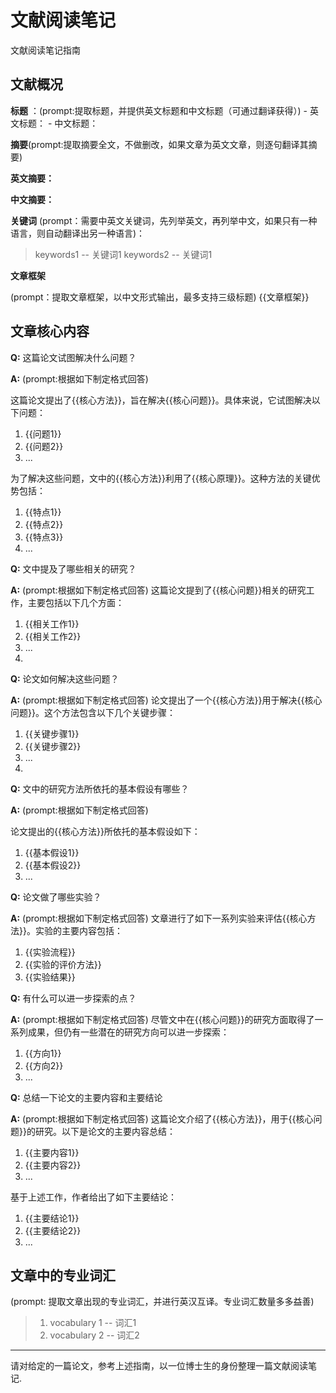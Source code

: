 # 文献阅读笔记

文献阅读笔记指南

## 文献概况

**标题** ：(prompt:提取标题，并提供英文标题和中文标题（可通过翻译获得）)
    - 英文标题：
    - 中文标题：

**摘要**(prompt:提取摘要全文，不做删改，如果文章为英文文章，则逐句翻译其摘要)

**英文摘要：**

**中文摘要：**

**关键词** (prompt：需要中英文关键词，先列举英文，再列举中文，如果只有一种语言，则自动翻译出另一种语言)：
> keywords1  -- 关键词1
> keywords2  -- 关键词1



**文章框架**

(prompt：提取文章框架，以中文形式输出，最多支持三级标题)
{{文章框架}}

## 文章核心内容

**Q:** 这篇论文试图解决什么问题？

**A:** (prompt:根据如下制定格式回答)

这篇论文提出了{{核心方法}}，旨在解决{{核心问题}}。具体来说，它试图解决以下问题：

1. {{问题1}}
2. {{问题2}}
3. ...

为了解决这些问题，文中的{{核心方法}}利用了{{核心原理}}。这种方法的关键优势包括：

1. {{特点1}}
2. {{特点2}}
3. {{特点3}}
4. ...



**Q:** 文中提及了哪些相关的研究？

**A:**  (prompt:根据如下制定格式回答)
这篇论文提到了{{核心问题}}相关的研究工作，主要包括以下几个方面：

1. {{相关工作1}}
2. {{相关工作2}}
3. ...
4. 

**Q:** 论文如何解决这些问题？

**A:**  (prompt:根据如下制定格式回答)
论文提出了一个{{核心方法}}用于解决{{核心问题}}。这个方法包含以下几个关键步骤：

1. {{关键步骤1}}
2. {{关键步骤2}}
3. ...
4. 

**Q:** 文中的研究方法所依托的基本假设有哪些？

**A:**  (prompt:根据如下制定格式回答)

论文提出的{{核心方法}}所依托的基本假设如下：

1. {{基本假设1}}
2. {{基本假设2}}
3. ...



**Q:** 论文做了哪些实验？

**A:** (prompt:根据如下制定格式回答)
文章进行了如下一系列实验来评估{{核心方法}}。实验的主要内容包括：

1. {{实验流程}}
2. {{实验的评价方法}}
3. {{实验结果}}



**Q:** 有什么可以进一步探索的点？

**A:** (prompt:根据如下制定格式回答)
尽管文中在{{核心问题}}的研究方面取得了一系列成果，但仍有一些潜在的研究方向可以进一步探索：

1. {{方向1}}
2. {{方向2}}
3. ...

**Q:** 总结一下论文的主要内容和主要结论

**A:**  (prompt:根据如下制定格式回答)
这篇论文介绍了{{核心方法}}，用于{{核心问题}}的研究。以下是论文的主要内容总结：

1. {{主要内容1}}
2. {{主要内容2}}
3. ...

基于上述工作，作者给出了如下主要结论：
1. {{主要结论1}}
2. {{主要结论2}}
3. ...

## **文章中的专业词汇** 
(prompt: 提取文章出现的专业词汇，并进行英汉互译。专业词汇数量多多益善)

> 1. vocabulary 1 -- 词汇1
> 2. vocabulary 2 -- 词汇2




---
请对给定的一篇论文，参考上述指南，以一位博士生的身份整理一篇文献阅读笔记.


